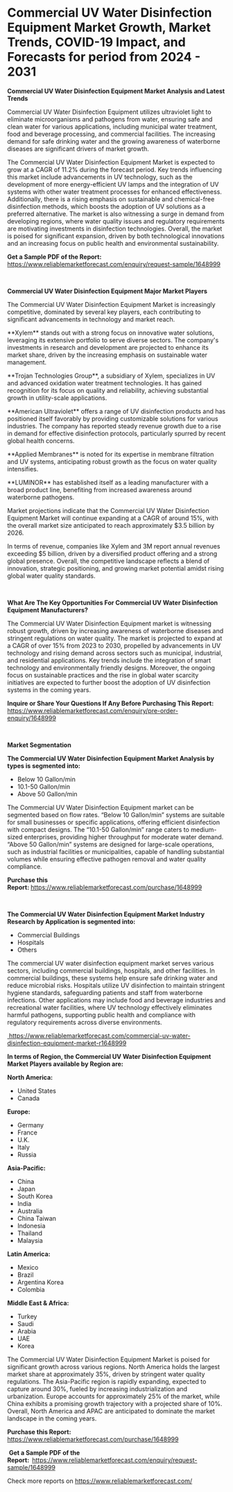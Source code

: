<p><h1>Commercial UV Water Disinfection Equipment Market Growth, Market Trends, COVID-19 Impact, and Forecasts for period from 2024 - 2031</h1></p><p><strong>Commercial UV Water Disinfection Equipment Market Analysis and Latest Trends</strong></p>
<p><p>Commercial UV Water Disinfection Equipment utilizes ultraviolet light to eliminate microorganisms and pathogens from water, ensuring safe and clean water for various applications, including municipal water treatment, food and beverage processing, and commercial facilities. The increasing demand for safe drinking water and the growing awareness of waterborne diseases are significant drivers of market growth.</p><p>The Commercial UV Water Disinfection Equipment Market is expected to grow at a CAGR of 11.2% during the forecast period. Key trends influencing this market include advancements in UV technology, such as the development of more energy-efficient UV lamps and the integration of UV systems with other water treatment processes for enhanced effectiveness. Additionally, there is a rising emphasis on sustainable and chemical-free disinfection methods, which boosts the adoption of UV solutions as a preferred alternative. The market is also witnessing a surge in demand from developing regions, where water quality issues and regulatory requirements are motivating investments in disinfection technologies. Overall, the market is poised for significant expansion, driven by both technological innovations and an increasing focus on public health and environmental sustainability.</p></p>
<p><strong>Get a Sample PDF of the Report:&nbsp;</strong> <a href="https://www.reliablemarketforecast.com/enquiry/request-sample/1648999?utm_campaign=1833&utm_medium=2&utm_source=Github&utm_content=ia&utm_term=29122024&utm_id=commercial-uv-water-disinfection-equipment">https://www.reliablemarketforecast.com/enquiry/request-sample/1648999</a></p>
<p>&nbsp;</p>
<p><strong>Commercial UV Water Disinfection Equipment Major Market Players</strong></p>
<p><p>The Commercial UV Water Disinfection Equipment Market is increasingly competitive, dominated by several key players, each contributing to significant advancements in technology and market reach. </p><p>**Xylem** stands out with a strong focus on innovative water solutions, leveraging its extensive portfolio to serve diverse sectors. The company's investments in research and development are projected to enhance its market share, driven by the increasing emphasis on sustainable water management.</p><p>**Trojan Technologies Group**, a subsidiary of Xylem, specializes in UV and advanced oxidation water treatment technologies. It has gained recognition for its focus on quality and reliability, achieving substantial growth in utility-scale applications. </p><p>**American Ultraviolet** offers a range of UV disinfection products and has positioned itself favorably by providing customizable solutions for various industries. The company has reported steady revenue growth due to a rise in demand for effective disinfection protocols, particularly spurred by recent global health concerns.</p><p>**Applied Membranes** is noted for its expertise in membrane filtration and UV systems, anticipating robust growth as the focus on water quality intensifies. </p><p>**LUMINOR** has established itself as a leading manufacturer with a broad product line, benefiting from increased awareness around waterborne pathogens.</p><p>Market projections indicate that the Commercial UV Water Disinfection Equipment Market will continue expanding at a CAGR of around 15%, with the overall market size anticipated to reach approximately $3.5 billion by 2026. </p><p>In terms of revenue, companies like Xylem and 3M report annual revenues exceeding $5 billion, driven by a diversified product offering and a strong global presence. Overall, the competitive landscape reflects a blend of innovation, strategic positioning, and growing market potential amidst rising global water quality standards.</p></p>
<p>&nbsp;</p>
<p><strong>What Are The Key Opportunities For Commercial UV Water Disinfection Equipment Manufacturers?</strong></p>
<p><p>The Commercial UV Water Disinfection Equipment market is witnessing robust growth, driven by increasing awareness of waterborne diseases and stringent regulations on water quality. The market is projected to expand at a CAGR of over 15% from 2023 to 2030, propelled by advancements in UV technology and rising demand across sectors such as municipal, industrial, and residential applications. Key trends include the integration of smart technology and environmentally friendly designs. Moreover, the ongoing focus on sustainable practices and the rise in global water scarcity initiatives are expected to further boost the adoption of UV disinfection systems in the coming years.</p></p>
<p><strong>Inquire or Share Your Questions If Any Before Purchasing This Report:</strong> <a href="https://www.reliablemarketforecast.com/enquiry/pre-order-enquiry/1648999?utm_campaign=1833&utm_medium=2&utm_source=Github&utm_content=ia&utm_term=29122024&utm_id=commercial-uv-water-disinfection-equipment">https://www.reliablemarketforecast.com/enquiry/pre-order-enquiry/1648999</a></p>
<p>&nbsp;</p>
<p><strong>Market Segmentation</strong></p>
<p><strong>The Commercial UV Water Disinfection Equipment Market Analysis by types is segmented into:</strong></p>
<p><ul><li>Below 10 Gallon/min</li><li>10.1-50 Gallon/min</li><li>Above 50 Gallon/min</li></ul></p>
<p><p>The Commercial UV Water Disinfection Equipment market can be segmented based on flow rates. “Below 10 Gallon/min” systems are suitable for small businesses or specific applications, offering efficient disinfection with compact designs. The “10.1-50 Gallon/min” range caters to medium-sized enterprises, providing higher throughput for moderate water demand. “Above 50 Gallon/min” systems are designed for large-scale operations, such as industrial facilities or municipalities, capable of handling substantial volumes while ensuring effective pathogen removal and water quality compliance.</p></p>
<p><strong>Purchase this Report:&nbsp;</strong><a href="https://www.reliablemarketforecast.com/purchase/1648999?utm_campaign=1833&utm_medium=2&utm_source=Github&utm_content=ia&utm_term=29122024&utm_id=commercial-uv-water-disinfection-equipment">https://www.reliablemarketforecast.com/purchase/1648999</a></p>
<p>&nbsp;</p>
<p><strong>The Commercial UV Water Disinfection Equipment Market Industry Research by Application is segmented into:</strong></p>
<p><ul><li>Commercial Buildings</li><li>Hospitals</li><li>Others</li></ul></p>
<p><p>The commercial UV water disinfection equipment market serves various sectors, including commercial buildings, hospitals, and other facilities. In commercial buildings, these systems help ensure safe drinking water and reduce microbial risks. Hospitals utilize UV disinfection to maintain stringent hygiene standards, safeguarding patients and staff from waterborne infections. Other applications may include food and beverage industries and recreational water facilities, where UV technology effectively eliminates harmful pathogens, supporting public health and compliance with regulatory requirements across diverse environments.</p></p>
<p><a href="https://www.reliablemarketforecast.com/commercial-uv-water-disinfection-equipment-market-r1648999?utm_campaign=1833&utm_medium=2&utm_source=Github&utm_content=ia&utm_term=29122024&utm_id=commercial-uv-water-disinfection-equipment">&nbsp;https://www.reliablemarketforecast.com/commercial-uv-water-disinfection-equipment-market-r1648999</a></p>
<p><strong>In terms of Region, the Commercial UV Water Disinfection Equipment Market Players available by Region are:</strong></p>
<p>
    <p> <strong> North America: </strong>
        <ul>
            <li>United States</li>
            <li>Canada</li>
        </ul>
        </p> 
    <p> <strong> Europe: </strong>
        <ul>
            <li>Germany</li>
            <li>France</li>
            <li>U.K.</li>
            <li>Italy</li>
            <li>Russia</li>
        </ul>
        </p> 
    <p> <strong> Asia-Pacific: </strong>
        <ul>
            <li>China</li>
            <li>Japan</li>
            <li>South Korea</li>
            <li>India</li>
            <li>Australia</li>
            <li>China Taiwan</li>
            <li>Indonesia</li>
            <li>Thailand</li>
            <li>Malaysia</li>
        </ul>
        </p> 
    <p> <strong> Latin America: </strong>
        <ul>
            <li>Mexico</li>
            <li>Brazil</li>
            <li>Argentina Korea</li>
            <li>Colombia</li>
        </ul>
        </p> 
    <p> <strong> Middle East & Africa: </strong>
        <ul>
            <li>Turkey</li>
            <li>Saudi</li>
            <li>Arabia</li>
            <li>UAE</li>
            <li>Korea</li>
        </ul>
    </p>
    </p>
<p><p>The Commercial UV Water Disinfection Equipment Market is poised for significant growth across various regions. North America holds the largest market share at approximately 35%, driven by stringent water quality regulations. The Asia-Pacific region is rapidly expanding, expected to capture around 30%, fueled by increasing industrialization and urbanization. Europe accounts for approximately 25% of the market, while China exhibits a promising growth trajectory with a projected share of 10%. Overall, North America and APAC are anticipated to dominate the market landscape in the coming years.</p></p>
<p><strong>Purchase this Report: </strong><a href="https://www.reliablemarketforecast.com/purchase/1648999?utm_campaign=1833&utm_medium=2&utm_source=Github&utm_content=ia&utm_term=29122024&utm_id=commercial-uv-water-disinfection-equipment">https://www.reliablemarketforecast.com/purchase/1648999</a></p>
<p>&nbsp;<strong>Get a Sample PDF of the Report:&nbsp;&nbsp;</strong><a href="https://www.reliablemarketforecast.com/enquiry/request-sample/1648999?utm_campaign=1833&utm_medium=2&utm_source=Github&utm_content=ia&utm_term=29122024&utm_id=commercial-uv-water-disinfection-equipment">https://www.reliablemarketforecast.com/enquiry/request-sample/1648999</a></p>
<p><strong></strong></p>
<p>Check more reports on <a href="https://www.reliablemarketforecast.com/?utm_campaign=1833&utm_medium=2&utm_source=Github&utm_content=ia&utm_term=29122024&utm_id=commercial-uv-water-disinfection-equipment">https://www.reliablemarketforecast.com/</a></p>